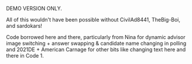 DEMO VERSION ONLY.

All of this wouldn't have been possible without CivilAd8441, TheBig-Boi, and sardokars!

Code borrowed here and there, particularly from Nina for dynamic advisor image switching + answer swapping & candidate name changing in polling and 2021DE + American Carnage for other bits like changing text here and there in Code 1.
